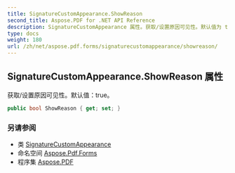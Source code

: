 ```yaml
---
title: SignatureCustomAppearance.ShowReason
second_title: Aspose.PDF for .NET API Reference
description: SignatureCustomAppearance 属性。获取/设置原因可见性。默认值为 true
type: docs
weight: 180
url: /zh/net/aspose.pdf.forms/signaturecustomappearance/showreason/
---
```

## SignatureCustomAppearance.ShowReason 属性

获取/设置原因可见性。默认值：true。

```csharp
public bool ShowReason { get; set; }
```

### 另请参阅

* 类 [SignatureCustomAppearance](../)
* 命名空间 [Aspose.Pdf.Forms](../../../aspose.pdf.forms/)
* 程序集 [Aspose.PDF](../../../)